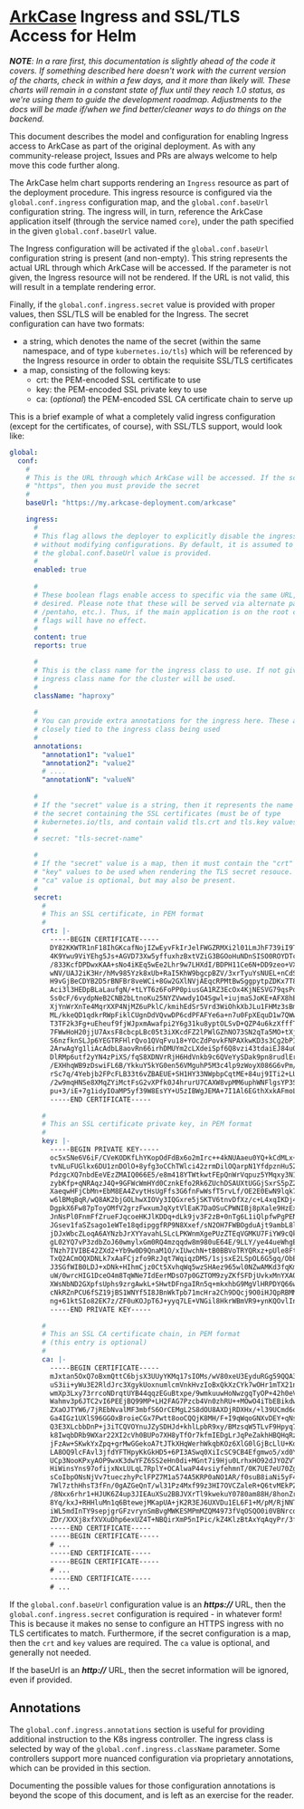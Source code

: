 
# [ArkCase](https://www.arkcase.com/) Ingress and SSL/TLS Access for Helm

***NOTE**: In a rare first, this documentation is slightly ahead of the code it covers. If something described here doesn't work with the current version of the charts, check in within a few days, and it more than likely will. These charts will remain in a constant state of flux until they reach 1.0 status, as we're using them to guide the development roadmap. Adjustments to the docs will be made if/when we find better/cleaner ways to do things on the backend.*

This document describes the model and configuration for enabling Ingress access to ArkCase as part of the original deployment. As with any community-release project, Issues and PRs are always welcome to help move this code further along.

The ArkCase helm chart supports rendering an `Ingress` resource as part of the deployment procedure. This ingress resource is configured via the `global.conf.ingress` configuration map, and the `global.conf.baseUrl` configuration string. The ingress will, in turn, reference the ArkCase application itself (through the service named `core`), under the path specified in the given `global.conf.baseUrl` value.

The Ingress configuration will be activated if the `global.conf.baseUrl` configuration string is present (and non-empty). This string represents the actual URL through which ArkCase will be accessed. If the parameter is not given, the Ingress resource will not be rendered. If the URL is not valid, this will result in a template rendering error.

Finally, if the `global.conf.ingress.secret` value is provided with proper values, then SSL/TLS will be enabled for the Ingress.  The secret configuration can have two formats:

- a string, which denotes the name of the secret (within the same namespace, and of type `kubernetes.io/tls`) which will be referenced by the Ingress resource in order to obtain the requisite SSL/TLS certificates
- a map, consisting of the following keys:
  - crt: the PEM-encoded SSL certificate to use
  - key:  the PEM-encoded SSL private key to use
  - ca: (*optional*) the PEM-encoded SSL CA certificate chain to serve up

This is a brief example of what a completely valid ingress configuration (except for the certificates, of course), with SSL/TLS support, would look like:

```yaml
global:
  conf:
    #
    # This is the URL through which ArkCase will be accessed. If the scheme is
    # "https", then you must provide the secret
    #
    baseUrl: "https://my.arkcase-deployment.com/arkcase"

    ingress:
      #
      # This flag allows the deployer to explicitly disable the ingress generation
      # without modifying configurations. By default, it is assumed to be true if
      # the global.conf.baseUrl value is provided.
      #
      enabled: true
      
      #
      # These boolean flags enable access to specific via the same URL, should this be
      # desired. Please note that these will be served via alternate paths (i.e. /alfresco,
      # /pentaho, etc.). Thus, if the main application is on the root context, these
      # flags will have no effect.
      #
      content: true
      reports: true

      #
      # This is the class name for the ingress class to use. If not given, the default
      # ingress class name for the cluster will be used.
      #
      className: "haproxy"
      
      #
      # You can provide extra annotations for the ingress here. These are usually
      # closely tied to the ingress class being used
      #
      annotations:
        "annotation1": "value1"
        "annotation2": "value2"
        # ....
        "annotationN": "valueN"
      
      #
      # If the "secret" value is a string, then it represents the name of
      # the secret containing the SSL certificates (must be of type
      # kubernetes.io/tls, and contain valid tls.crt and tls.key values).
      #
      # secret: "tls-secret-name"

      #
      # If the "secret" value is a map, then it must contain the "crt" and
      # "key" values to be used when rendering the TLS secret resouce. The
      # "ca" value is optional, but may also be present.
      #
      secret:
        #
        # This an SSL certificate, in PEM format
        #
        crt: |-
          -----BEGIN CERTIFICATE-----
          DY82KKWTR1nF18IhGKcafNojIZwEyvFkIrJelFWGZRMXi2l01LmJhF739iI9Tl56tUYOeAqTIMuc
          4K9Ywu9ViYEhg5Js+AGVD73Xw5yffuxhzBxtVZiG3BGOoHuNDnSISO0ROYDTcJDp+K4Nvgpd81Eb
          /833KcfDPDwxKAA+sNo4iKEq5wEe2Lhr9w7LHXdI/BDPH11Ce6N+DD9zeo+VXPzkEbDKfegKnKR8
          wNV/UAJ2iK3Hr/hMv985Yzk8xUb+RaI5KhW9bgcpBZV/3xrTyuYsNUEL+nCdS1sudFbGUBCiclAh
          H9vGjBeCDYB2D5rBNFBr8veWCi+8Gw2GXlNVjAEqcRPMtBwSggpytpZDKx7T8awpv2MS7QaM8rlW
          Aci3l3HEDpBLaLaufgN/+tLYT6z6FoPP0piusGA1RZ3EcOx4KjNESVG79qsPqVFWyyxJsarb8003
          Ss0cF/6vydpNeB2CNB2bLtnoKu25NYZVwwdy1O4Sgwl+iujmaSJoKE+AFX8hEDDTAKxR7043imHQ
          XjYnWrXnTe4MqrXXP4NjMZ6uPklC/kmihEdSr5Vrd3WiOhkXbJLu1FHMz3sBmMuGUjXMZVplu55x
          ML/kkeQD1qdkrRWpFiklCUgnDdVQvwDP6cdPFAFYe6a+n7u0FpXEquD1w7QWwWJtX9ldbmvUaEe/
          T3TF2k3Fg+uEheuf9fjWJpxmAwafpi2Y6g31ku8yptOLSvD+QZP4u6kzXfffTSEQWnUFq0c3aMTj
          7FWwHoH20jjU7AxsF8cbcpLBc05t3iXKcdFZ2lPWlGZhNO73SN2qTa5MO+tXjQlZ0Qe2nKo7tKkf
          S6nzfknSLJp6YEGTRFHlrQvo1QVqFvu18+YOcZdPovkFNPAXkwKD3s3Cg2bPINVtKUX/xklhLu2V
          2ArwAgYg1liAcAdbL8aovRn66irhDMUYm2cLXdeiSpf6Q8vzi43tdaiEJ84uOKXEJSTnjo/Dwo4E
          DlRMp6utf2yYN4zPiXS/fqS8XDNVrRjH6HdVnkb9c6QVeYySDak9pn8rudlErB9KyFKNkgaBCcv9
          /EXHhqWB9zDswiFL6B/YkkuY5kYG0en56VMguhP5M3c4lp9zWoyX086G6vPm/VIkBpFhFEpLa1W+
          rSc7q/4Yebjb2FPcFLB33t6vZBAEUE+SH1HY33NWpbpCqtME+84uj9ITi2+LU7yhXATPhU6dfG4e
          /2w9mqHNSe8XMqZYiMctFsG2vXPfk0J4hrurU7CAXW8vpMM6uphWNFlgsYP3SNIQqatpM+hq1OkV
          pu+3/iE+7g1idyIOaMP5yf39W8EsYY+U5zIBWgJEMA+7I1Al6EGthXxkAFmoLpdUkN1IzZtQaA==
          -----END CERTIFICATE-----

        #
        # This an SSL certificate private key, in PEM format
        #
        key: |-
          -----BEGIN PRIVATE KEY-----
          oc5xSNe6V6iF/CVeKODKfLhYKopOdFdBx6o2mIrc++4kNUAaeu0YQ+kCdMLx+u0Gh9SEtP8ok0jX
          tvNLuFUGlkx6DU1znDOlO+8yfg3oCChTWlci42zrmDilOQarpN1YfdpznHu521oT6IGtqLLRKrGm
          PdzgcXQ7nbdEeVEzZMAIQ066E5/e8m418YTWtkwtFEpQnWrVqpuz5YMqxy3N1ZRKEMK0cqm/R72s
          zybKfp+qNRAqzJ4Q+9GFWcWmHYd0CznkEfo2Rk6ZUchDSAUXtUGGjSxrS5pZ2xiYegzikLyDucVT
          XaeqwHFjCbMn+EbM8EA4ZvytHsUgFfs3G6fnFwWsfT5rvLf/OE2E0EwN9lqk7mUWbjW+V/FYqvSs
          w6lBMqBqR/wQ8AK2bjGOLhwXIOVy3IQGxre5jSKTV6tnvDfXz/c+L4xqIKDj46/vRks2ONeAoxxJ
          DgpkX6Fw87pToyOMfV2grzFwxumJqXytVlEaK7DaOSuCPWNIBj8pXale9HzEx8Sq8yxv4H/ymKhz
          JnNsPl0FnmFfZrueFJqcoeHKJlKDDq+dLk9jv3F2zB+0nTg6L1iQlpfwPgPEN/C74sWN/inTmUF/
          JGsev1faSZsago1eWTe18qdipggfRP9N8Xxef/sN2OH7FWBOgduAjt9ambL8lBqpY26zJXGuCKKH
          jDJxWbcZLoqA6AYNzbJrXYYavahLSLcLPKWnmXgePUzZTEqVGMKU7FiYW9cQkfQdF4pJmzejJTs9
          gL02YQ7vP3zdbZoJ60wmylxGm0RQ4mzqqdw8m980uE64E/9LLY/ye44ueWhgE7fB5X860BZcUGbG
          TNzh7IVIBE42ZXd2+Yb9w0D9QnaM1O/xIUwchN+tB0BBVoTRYQRxz+pUle8FtPcj/GvmBmiZ74+m
          TxQ2ACmOQXDNLk7xAaFCjzfo9RzJqt7WqiqzDMS/1sjsxE2LSpOL6G5gq/ObE0DOxnqQS3Im0Uqp
          J3SGfWIB0LDJ+xDNk+HIhmCjz0Ct5XvhqWq5wzSHAez965wl0NZwAMKd3fqKmh/2sb80p5I0zPbv
          uW/0wrcHIG1DceO4m8TqWNe7IdEerMDsO7p0GZTOM9zyZKfSFDjUvkxMnYXAO2r65mnaXvn2TsiB
          XWsNbND2GXpfsUphs9zrgAwkL+SHwtDFngaIRn5q+mkxhbG9MgVlHRPDYQ66wGggHeX41zWCctxg
          cNkRZnPCU6fSZ19jBS1WNYf5I8JBnWkTpb71mcHra2Ch9DQcj9O0iHJQpRBMM0EVTNecJf8yFaP8
          ng+61ktSIo82EK7z/ZF0uKOJpT6J+yyq7LE+VNGil8HkrWBmVR9+ynKQOvlInZ+g1iKuZWJ/Xg==
          -----END PRIVATE KEY-----

        #
        # This an SSL CA certificate chain, in PEM format
        # (this entry is optional)
        #
        ca: |-
          -----BEGIN CERTIFICATE-----
          mJxtan5OxQ7oBxmQttC6bjsX3UUyYKMq17sIOMs/wV80xeU3EyduRGg59QQA3jKxmTcPF0vr1sPc
          uS3ii+yWu3E2RldJrc3XgykUoxnumlcmVnkHvzIoBxQkXzCYk7wOHr1mTX21nBhiK5QaYRG6+15N
          wmXp3Lxy73rrcoNDrqtUYB44qqzEGuBtxpe/9wmkuuwHoNwzgqTyOP+42h0eVQKdOFI7D3KR6KTH
          Wahmv3p6JTC2vI6PEEjBQ99MP+LH2FAG7Pzcb4Vn0zhRU++MOwO4iTbEBikdwlLFNKMReGWs5dFO
          ZXaOJTYW6/7jREbNvalMF3mbfS6OrCEMgL2S8dOU8AXDjRDXHx/+l39UCmd6oFqMnsWu8eDAPa5+
          Ga4IGz1UXlS96GGOxBroieCGx7Pwtt8ooCQQjK8MH/F+I9qWqoGNXvDEY+qNsg3fFfNQxye4uKlj
          Q3E3XLcbbDnP+j3iTCQVOYnuJZySDHJd+khlLpbR9xy/BMzsqW5TLvF9Hpyq7ZalTcYla54fnkM+
          k8IwqbDRb9WXar22XI2cVh0BUPo7XH8yTfOr7kfmIEDgLrJqPeZakhHBQHqRz/6pkoqbyQjhUYMp
          jFzAw+SKwkYxZpq+grMwGGekoA7tJTkXHqWerhWkqbKOz6XlG0lGjBcLlU+KdfKbg7/X/X2VY4G6
          LA8OQ9lcFAvl3jfdYFTHpyKkGkHD5+6PI3ASwq0XiIcSC9CB4Efgmwo5/xd0Yb05EcXP8NzGv0e2
          UCp3NooKPxyAOP9wxK3dwYFZ6SS2eHn0di+MGnt7i9Hju0LrhxHO92dJYOZVTf3shS0Tj/BLwVGU
          HiWinsYns97ofijxNxLULqL7RplY+OCAlwaP44vsiyfehmnT/0K7UE7eU70ZgNaiUlSiynJnLwBG
          sCoIbpONsNjVv7tueczhyPclFPZ7M1a574A5KRP0aNO1AR/f0suB8iaNi5yF4SfDLTWImut68gr/
          7Wl7zthHhsT3fFn/0gAZGeQnT/wl31Pz4Mxf99z3HI7OVCZaleR+Q6tvMEkPZ/2V/TTLfsCuUePj
          /8Nxx6rhr1+HJUK6Z4up3JIEAuXSu2BBJVXrTl9kwekuY0780am88H/8honZrXVYn4VLNcKnLe7V
          8Yq/kxJ+RHHluMn1q6BtewejMKapUA+jK2R3EJ6UXVDu1EL6F1+M/pM/RjNNTILS5d2g7ZjgjHxC
          iWL5mdInTY9sepjgrGFzvrynSmBvgMWKESMPmMZQM4973fVqOSQO0i0VBNrcdwp4SG+GHTYl6Xxh
          ZDr/XXXj8xfXVXuDhp6exUZ4T+NBQirXmP5nIPic/kZ4KlzBtAxYqAqyPr/3fJFyvFMu6uZinQ==
          -----END CERTIFICATE-----
          -----BEGIN CERTIFICATE-----
          # ...
          -----END CERTIFICATE-----
          -----BEGIN CERTIFICATE-----
          # ...
          -----END CERTIFICATE-----
          # ...
```

If the `global.conf.baseUrl` configuration value is an ***https://*** URL, then the `global.conf.ingress.secret` configuration is required - in whatever form! This is because it makes no sense to configure an HTTPS ingress with no TLS certificates to match.  Furthermore, if the secret configuration is a map, then the `crt` and `key` values are required. The `ca` value is optional, and generally not needed.

If the baseUrl is an ***http://*** URL, then the secret information will be ignored, even if provided.

## Annotations

The `global.conf.ingress.annotations` section is useful for providing additional instruction to the K8s ingress controller. The ingress class is selected by way of the `global.conf.ingress.className` parameter. Some controllers support more nuanced configuration via proprietary annotations, which can be provided in this section.

Documenting the possible values for those configuration annotations is beyond the scope of this document, and is left as an exercise for the reader.
